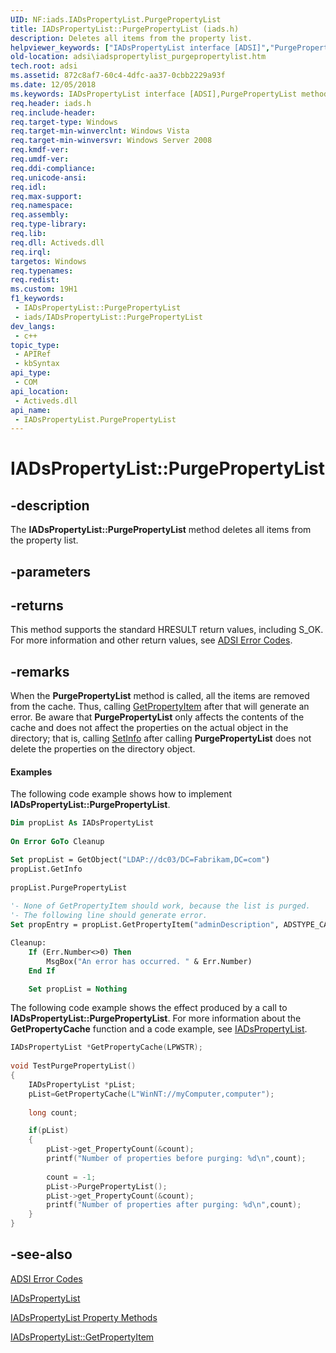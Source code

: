 ```yaml
---
UID: NF:iads.IADsPropertyList.PurgePropertyList
title: IADsPropertyList::PurgePropertyList (iads.h)
description: Deletes all items from the property list.
helpviewer_keywords: ["IADsPropertyList interface [ADSI]","PurgePropertyList method","IADsPropertyList.PurgePropertyList","IADsPropertyList::PurgePropertyList","PurgePropertyList","PurgePropertyList method [ADSI]","PurgePropertyList method [ADSI]","IADsPropertyList interface","_ds_iadspropertylist_purgepropertylist","adsi.iadspropertylist__purgepropertylist","adsi.iadspropertylist_purgepropertylist","iads/IADsPropertyList::PurgePropertyList"]
old-location: adsi\iadspropertylist_purgepropertylist.htm
tech.root: adsi
ms.assetid: 872c8af7-60c4-4dfc-aa37-0cbb2229a93f
ms.date: 12/05/2018
ms.keywords: IADsPropertyList interface [ADSI],PurgePropertyList method, IADsPropertyList.PurgePropertyList, IADsPropertyList::PurgePropertyList, PurgePropertyList, PurgePropertyList method [ADSI], PurgePropertyList method [ADSI],IADsPropertyList interface, _ds_iadspropertylist_purgepropertylist, adsi.iadspropertylist__purgepropertylist, adsi.iadspropertylist_purgepropertylist, iads/IADsPropertyList::PurgePropertyList
req.header: iads.h
req.include-header: 
req.target-type: Windows
req.target-min-winverclnt: Windows Vista
req.target-min-winversvr: Windows Server 2008
req.kmdf-ver: 
req.umdf-ver: 
req.ddi-compliance: 
req.unicode-ansi: 
req.idl: 
req.max-support: 
req.namespace: 
req.assembly: 
req.type-library: 
req.lib: 
req.dll: Activeds.dll
req.irql: 
targetos: Windows
req.typenames: 
req.redist: 
ms.custom: 19H1
f1_keywords:
 - IADsPropertyList::PurgePropertyList
 - iads/IADsPropertyList::PurgePropertyList
dev_langs:
 - c++
topic_type:
 - APIRef
 - kbSyntax
api_type:
 - COM
api_location:
 - Activeds.dll
api_name:
 - IADsPropertyList.PurgePropertyList
---
```


# IADsPropertyList::PurgePropertyList


## -description

The <b>IADsPropertyList::PurgePropertyList</b> method deletes all items from the property list.

## -parameters

## -returns

This method supports the standard HRESULT return values, including S_OK. For more information and other return values, see  <a href="https://docs.microsoft.com/windows/desktop/ADSI/adsi-error-codes">ADSI Error Codes</a>.

## -remarks

When the <b>PurgePropertyList</b> method is called, all the items are removed from the cache. Thus, calling  <a href="https://docs.microsoft.com/windows/desktop/api/iads/nf-iads-iadspropertylist-getpropertyitem">GetPropertyItem</a> after that will generate an error. Be aware that <b>PurgePropertyList</b> only affects the contents of the cache and does not affect the properties on the actual object in the directory; that is, calling  <a href="https://docs.microsoft.com/windows/desktop/api/iads/nf-iads-iads-setinfo">SetInfo</a> after calling <b>PurgePropertyList</b> does not delete the properties on the directory object.


#### Examples

The following code example shows how to implement <b>IADsPropertyList::PurgePropertyList</b>.


```vb
Dim propList As IADsPropertyList
 
On Error GoTo Cleanup

Set propList = GetObject("LDAP://dc03/DC=Fabrikam,DC=com")
propList.GetInfo
 
propList.PurgePropertyList
 
'- None of GetPropertyItem should work, because the list is purged.
'- The following line should generate error.
Set propEntry = propList.GetPropertyItem("adminDescription", ADSTYPE_CASE_IGNORE_STRING)

Cleanup:
    If (Err.Number<>0) Then
        MsgBox("An error has occurred. " & Err.Number)
    End If

    Set propList = Nothing

```


The following code example shows the effect produced by a call to <b>IADsPropertyList::PurgePropertyList</b>.  For more information about the <b>GetPropertyCache</b>  function and a code example, see <a href="https://docs.microsoft.com/windows/desktop/api/iads/nn-iads-iadspropertylist">IADsPropertyList</a>.


```cpp
IADsPropertyList *GetPropertyCache(LPWSTR);
 
void TestPurgePropertyList()
{
    IADsPropertyList *pList;
    pList=GetPropertyCache(L"WinNT://myComputer,computer");
 
    long count;

    if(pList)
    {
        pList->get_PropertyCount(&count);
        printf("Number of properties before purging: %d\n",count);
 
        count = -1;
        pList->PurgePropertyList();
        pList->get_PropertyCount(&count);
        printf("Number of properties after purging: %d\n",count);
    }
}
```

## -see-also

<a href="https://docs.microsoft.com/windows/desktop/ADSI/adsi-error-codes">ADSI Error Codes</a>



<a href="https://docs.microsoft.com/windows/desktop/api/iads/nn-iads-iadspropertylist">IADsPropertyList</a>



<a href="https://docs.microsoft.com/windows/desktop/ADSI/iadspropertylist-property-methods">IADsPropertyList Property Methods</a>



<a href="https://docs.microsoft.com/windows/desktop/api/iads/nf-iads-iadspropertylist-getpropertyitem">IADsPropertyList::GetPropertyItem</a>

